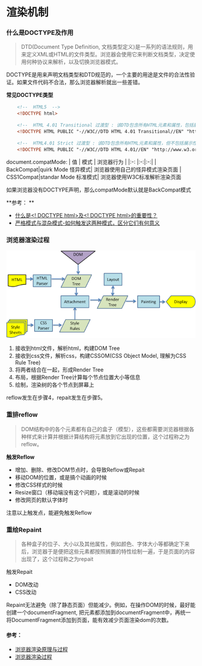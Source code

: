 

# 渲染机制

### 什么是DOCTYPE及作用

> DTD(Document Type Definition, 文档类型定义)是一系列的语法规则，用来定义XML或HTML的文件类型。浏览器会使用它来判断文档类型，决定使用何种协议来解析，以及切换浏览器模式。

DOCTYPE是用来声明文档类型和DTD规范的，一个主要的用途是文件的合法性验证。如果文件代码不合法，那么浏览器解析就出一些差错。

**常见DOCTYPE类型**

``` html
    <!--  HTML5  -->
    <!DOCTYPE html>
```

``` html
    <!--  HTML 4.01 Transitional 过渡型 : 该DTD包含所有HTML元素和属性，包括展示性的和启用的元素（比如 font ） -->
    <!DOCTYPE HTML PUBLIC "-//W3C//DTD HTML 4.01 Transitional//EN" "http://www.w3.org/TR/html4/loose.dtd">
```

``` html
    <!--  HTML4.01 Strict 过渡型 : 该DTD包含所有HTML元素和属性，但不包括展示性和启用的元素 （比如font） -->
    <!DOCTYPE HTML PUBLIC "-//W3C//DTD HTML 4.01//EN" "http://www.w3.org/TR/html4/strict.dtd">
```

document.compatMode:
| 值 | 模式 | 浏览器行为 |
|:-: |:-:|:-:|
|  BackCompat|quirk Mode 怪异模式| 浏览器使用自己的怪异模式渲染页面
|  CSS1Compat|standar Mode 标准模式| 浏览器使用W3C标准解析渲染页面

如果浏览器没有DOCTYPE声明，那么compatMode默认就是BackCompat模式

**参考： **

* [什么是<! DOCTYPE html>及<! DOCTYPE html>的重要性？](https://www.cnblogs.com/Eton/p/6063450.html)
* [严格模式与混杂模式-如何触发这两种模式，区分它们有何意义](https://blog.csdn.net/binglingnew/article/details/17301433)

### 浏览器渲染过程

![浏览器渲染过程](img/浏览器渲染过程.png)

1. 接收到html文件，解析html，构建DOM Tree
2. 接收到css文件，解析css，构建CSSOM(CSS Object Model, 理解为CSS Rule Tree)
3. 将两者结合在一起，形成Render Tree
4. 布局，根据Render Tree计算每个节点位置大小等信息
5. 绘制，渲染树的各个节点到屏幕上

reflow发生在步骤4，repait发生在步骤5。

### 重排reflow

> DOM结构中的各个元素都有自己的盒子（模型），这些都需要浏览器根据各种样式来计算并根据计算结构将元素放到它出现的位置，这个过程称之为reflow。

**触发Reflow**

* 增加、删除、修改DOM节点时，会导致Reflow或Repait
* 移动DOM的位置，或是搞个动画的时候
* 修改CSS样式的时候
* Resize窗口（移动端没有这个问题），或是滚动的时候
* 修改网页的默认字体时

注意以上触发点，能避免触发Reflow

### 重绘Repaint

> 各种盒子的位子、大小以及其他属性，例如颜色、字体大小等都确定下来后，浏览器于是便把这些元素都按照搁置的特性绘制一遍，于是页面的内容出现了，这个过程称之为repait

触发Repait

* DOM改动
* CSS改动

Repaint无法避免（除了静态页面）但能减少。例如，在操作DOM的时候，最好能创建一个documentFragment, 把元素都添加到documentFragment中，再统一将DocumentFragment添加到页面，能有效减少页面渲染dom的次数。

#### 参考：
* [浏览器渲染原理与过程](https://www.imooc.com/article/40004)
* [浏览器渲染过程](https://www.jianshu.com/p/e416528ea031)


